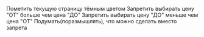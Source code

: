 Пометить текущую страницу тёмным цветом
Запретить выбирать цену "ОТ" больше чем цена "ДО"
Запретить выбирать цену "ДО" меньше чем цена "ОТ"
Подумать(поразмышлять), что можно сделать вместо запрета
